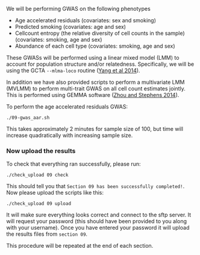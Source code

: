 We will be performing GWAS on the following phenotypes

- Age accelerated residuals (covariates: sex and smoking)
- Predicted smoking (covariates: age and sex)
- Cellcount entropy (the relative diversity of cell counts in the sample) (covariates: smoking, age and sex)
- Abundance of each cell type (covariates: smoking, age and sex)

These GWASs will be performed using a linear mixed model (LMM) to account for population structure and/or relatedness. Specifically, we will be using the GCTA `--mlma-loco` routine ([Yang et al 2014](http://www.nature.com/ng/journal/v46/n2/abs/ng.2876.html)). 

In addition we have also provided scripts to perform a multivariate LMM (MVLMM) to perform multi-trait GWAS on all cell count estimates jointly. This is performed using GEMMA software ([Zhou and Stephens 2014](http://www.nature.com/nmeth/journal/v11/n4/full/nmeth.2848.html)).

To perform the age accelerated residuals GWAS:

    ./09-gwas_aar.sh

This takes approximately 2 minutes for sample size of 100, but time will increase quadratically with increasing sample size.

### Now upload the results

To check that everything ran successfully, please run:

```
./check_upload 09 check
```

This should tell you that `Section 09 has been successfully completed!`. Now please upload the scripts like this:

```
./check_upload 09 upload
```

It will make sure everything looks correct and connect to the sftp server. It will request your password (this should have been provided to you along with your username). Once you have entered your password it will upload the results files from `section 09`.

This procedure will be repeated at the end of each section.